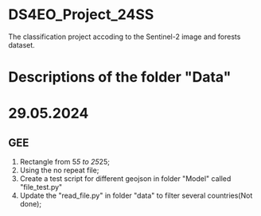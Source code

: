 # DS4EO_Project_24SS
The classification project accoding to the Sentinel-2 image and forests dataset.

# Descriptions of the folder "Data"


# 29.05.2024
## GEE
1. Rectangle from 5*5 to 25*25;
2. Using the no repeat file;
3. Create a test script for different geojson in folder "Model" called "file_test.py"
4. Update the "read_file.py" in folder "data" to filter several countries(Not done);
